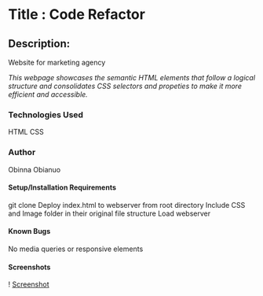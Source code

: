 # Title : Code Refactor

## Description:
 Website for marketing agency

   _This webpage showcases the semantic HTML elements that follow a logical structure and consolidates CSS selectors and propeties to make it more efficient and accessible._


### Technologies Used
   HTML
   CSS

### Author
Obinna Obianuo


#### Setup/Installation Requirements
  git clone 
  Deploy index.html to webserver from root directory
  Include CSS and Image folder in their original file structure
  Load webserver


#### Known Bugs

  No media queries or responsive elements
  
#### Screenshots

! [Screenshot]()

